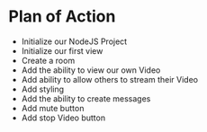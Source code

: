 # Plan of Action

- Initialize our NodeJS Project
- Initialize our first view
- Create a room
- Add the ability to view our own Video
- Add ability to allow others to stream their Video
- Add styling
- Add the ability to create messages
- Add mute button
- Add stop Video button
